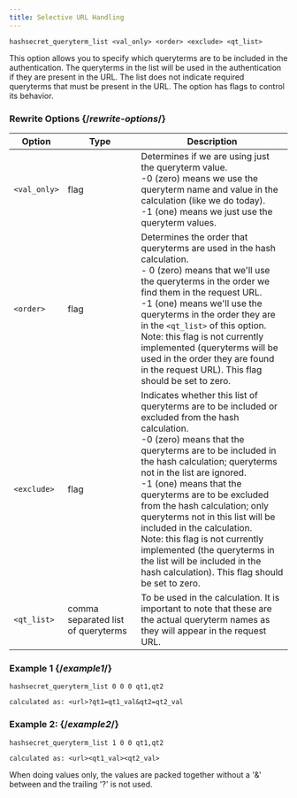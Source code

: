 ```yaml
---
title: Selective URL Handling
---
```

`hashsecret_queryterm_list <val_only> <order> <exclude> <qt_list>`

This option allows you to specify which queryterms are to be included in the authentication. The queryterms in the list will be used in the authentication if they are present in the URL. The list does not indicate required queryterms that must be present in the URL. The option has flags to control its behavior.

### Rewrite Options  {/*rewrite-options*/}
|   Option  |   Type  | Description    |
| --- | --- | --- |
| `<val_only>` | flag | Determines if we are using just the queryterm value.  <br />-0 (zero) means we use the queryterm name and value in the calculation (like we do today).  <br />-1 (one) means we just use the queryterm values. |
| `<order>` | flag | Determines the order that queryterms are used in the hash calculation.  <br />- 0 (zero) means that we'll use the queryterms in the order we find them in the request URL.  <br />-1 (one) means we'll use the queryterms in the order they are in the `<qt_list>` of this option.  <br />Note: this flag is not currently implemented (queryterms will be used in the order they are found in the request URL). This flag should be set to zero. |
| `<exclude>` | flag | Indicates whether this list of queryterms are to be included or excluded from the hash calculation.  <br />-0 (zero) means that the queryterms are to be included in the hash calculation; queryterms not in the list are ignored.  <br />-1 (one) means that the queryterms are to be excluded from the hash calculation; only queryterms not in this list will be included in the calculation.  <br />Note: this flag is not currently implemented (the queryterms in the list will be included in the hash calculation). This flag should be set to zero. |
| `<qt_list>` | comma separated list of queryterms | To be used in the calculation. It is important to note that these are the actual queryterm names as they will appear in the request URL. |

### Example 1  {/*example1*/}

```
hashsecret_queryterm_list 0 0 0 qt1,qt2

calculated as: <url>?qt1=qt1_val&qt2=qt2_val
```


### Example 2:  {/*example2*/}

```
hashsecret_queryterm_list 1 0 0 qt1,qt2

calculated as: <url><qt1_val><qt2_val>
```

<Callout type="info">When doing values only, the values are packed together without a '&' between and the trailing '?' is not used.</Callout>
